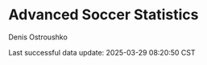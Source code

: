 # Advanced Soccer Statistics
Denis Ostroushko

<!-- gfm -->

Last successful data update: 2025-03-29 08:20:50 CST
